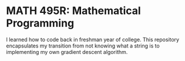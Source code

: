 # MATH 495R: Mathematical Programming
I learned how to code back in freshman year of college. This repository encapsulates my transition from not knowing what a string is to implementing my own gradient descent algorithm.
